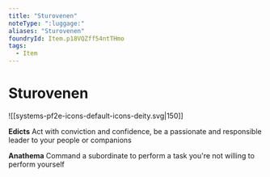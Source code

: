 ```yaml
---
title: "Sturovenen"
noteType: ":luggage:"
aliases: "Sturovenen"
foundryId: Item.p18VQZff54ntTHmo
tags:
  - Item
---
```


# Sturovenen
![[systems-pf2e-icons-default-icons-deity.svg|150]]

**Edicts** Act with conviction and confidence, be a passionate and responsible leader to your people or companions

**Anathema** Command a subordinate to perform a task you're not willing to perform yourself
